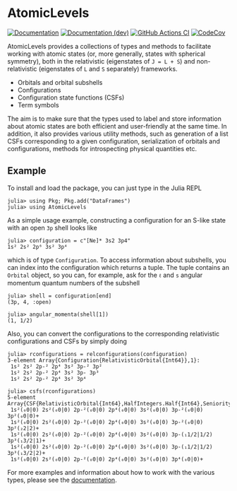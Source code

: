 # AtomicLevels

[![Documentation][docs-stable-img]][docs-stable-url]
[![Documentation (dev)][docs-dev-img]][docs-dev-url]
[![GitHub Actions CI][ci-gha-img]][ci-gha-url]
[![CodeCov][codecov-img]][codecov-url]

AtomicLevels provides a collections of types and methods to facilitate working with atomic states (or, more generally, states with spherical symmetry), both in the relativistic (eigenstates of `J = L + S`) and non-relativistic (eigenstates of `L` and `S` separately) frameworks.


* Orbitals and orbital subshells
* Configurations
* Configuration state functions (CSFs)
* Term symbols

The aim is to make sure that the types used to label and store information about atomic states are both efficient and user-friendly at the same time.
In addition, it also provides various utility methods, such as generation of a list CSFs corresponding to a given configuration, serialization of orbitals and configurations, methods for introspecting physical quantities etc.

## Example

To install and load the package, you can just type in the Julia REPL

```julia-repl
julia> using Pkg; Pkg.add("DataFrames")
julia> using AtomicLevels
```

As a simple usage example, constructing a configuration for an S-like state with an open `3p` shell looks like

```julia-repl
julia> configuration = c"[Ne]* 3s2 3p4"
1s² 2s² 2p⁶ 3s² 3p⁴
```

which is of type `Configuration`. To access information about subshells, you can index into
the configuration which returns a tuple. The tuple contains an `Orbital` object, so you
can, for example, ask for the `ℓ` and `s` angular momentum quantum numbers of the subshell

```
julia> shell = configuration[end]
(3p, 4, :open)

julia> angular_momenta(shell[1])
(1, 1/2)
```

Also, you can convert the configurations to the corresponding relativistic configurations
and CSFs by simply doing

```
julia> rconfigurations = relconfigurations(configuration)
3-element Array{Configuration{RelativisticOrbital{Int64}},1}:
 1s² 2s² 2p-² 2p⁴ 3s² 3p-² 3p²
 1s² 2s² 2p-² 2p⁴ 3s² 3p- 3p³
 1s² 2s² 2p-² 2p⁴ 3s² 3p⁴

julia> csfs(rconfigurations)
5-element Array{CSF{RelativisticOrbital{Int64},HalfIntegers.Half{Int64},Seniority},1}:
 1s²(₀0|0) 2s²(₀0|0) 2p-²(₀0|0) 2p⁴(₀0|0) 3s²(₀0|0) 3p-²(₀0|0) 3p²(₀0|0)+
 1s²(₀0|0) 2s²(₀0|0) 2p-²(₀0|0) 2p⁴(₀0|0) 3s²(₀0|0) 3p-²(₀0|0) 3p²(₂2|2)+
 1s²(₀0|0) 2s²(₀0|0) 2p-²(₀0|0) 2p⁴(₀0|0) 3s²(₀0|0) 3p-(₁1/2|1/2) 3p³(₁3/2|1)+
 1s²(₀0|0) 2s²(₀0|0) 2p-²(₀0|0) 2p⁴(₀0|0) 3s²(₀0|0) 3p-(₁1/2|1/2) 3p³(₁3/2|2)+
 1s²(₀0|0) 2s²(₀0|0) 2p-²(₀0|0) 2p⁴(₀0|0) 3s²(₀0|0) 3p⁴(₀0|0)+
```

For more examples and information about how to work with the various types, please see the [documentation][docs-stable-url].

[ci-gha-url]: https://github.com/JuliaAtoms/AtomicLevels.jl/actions
[ci-gha-img]: https://github.com/JuliaAtoms/AtomicLevels.jl/workflows/CI/badge.svg
[codecov-url]: https://codecov.io/gh/JuliaAtoms/AtomicLevels.jl
[codecov-img]: https://codecov.io/gh/JuliaAtoms/AtomicLevels.jl/branch/master/graph/badge.svg
[docs-stable-url]: https://juliaatoms.org/AtomicLevels.jl/stable/
[docs-stable-img]: https://img.shields.io/badge/docs-stable-blue.svg
[docs-dev-url]: https://juliaatoms.org/AtomicLevels.jl/dev/
[docs-dev-img]: https://img.shields.io/badge/docs-dev-blue.svg
